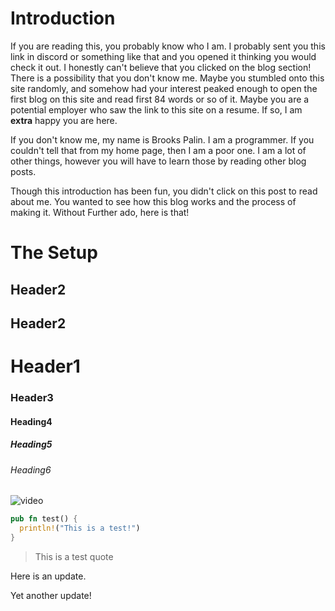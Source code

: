 

# Introduction

If you are reading this, you probably know who I am. I probably sent you this link in discord or something like that and you opened it thinking you would check it out. I honestly can't believe that you clicked on the blog section! There is a possibility that you don't know me. Maybe you stumbled onto this site randomly, and somehow had your interest peaked enough to open the first blog on this site and read first 84 words or so of it. Maybe you are a potential employer who saw the link to this site on a resume. If so, I am **extra** happy you are here.

If you don't know me, my name is Brooks Palin. I am a programmer. If you couldn't tell that from my home page, then I am a poor one. I am a lot of other things, however you will have to learn those by reading other blog posts.

Though this introduction has been fun, you didn't click on this post to read about me. You wanted to see how this blog works and the process of making it. Without Further ado, here is that!

# The Setup

## Header2

## Header2

# Header1

### Header3

#### Heading4

##### Heading5

###### Heading6

![video](/)

```rust
pub fn test() {
  println!("This is a test!")
}
```

> This is a test quote

Here is an update.

Yet another update!